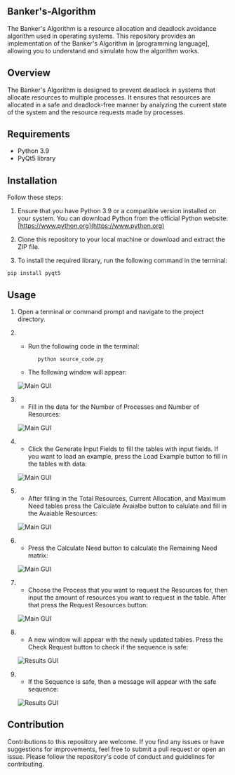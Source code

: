 ## Banker's-Algorithm

The Banker's Algorithm is a resource allocation and deadlock avoidance algorithm used in operating systems. This repository provides an implementation of the Banker's Algorithm in [programming language], allowing you to understand and simulate how the algorithm works.

## Overview

The Banker's Algorithm is designed to prevent deadlock in systems that allocate resources to multiple processes. It ensures that resources are allocated in a safe and deadlock-free manner by analyzing the current state of the system and the resource requests made by processes.

## Requirements

- Python 3.9
- PyQt5 library

## Installation

Follow these steps:

1. Ensure that you have Python 3.9 or a compatible version installed on your system. You can download Python from the official Python website: [https://www.python.org](https://www.python.org)

2. Clone this repository to your local machine or download and extract the ZIP file.

3. To install the required library, run the following command in the terminal:

  ```shell
  pip install pyqt5
  ```

## Usage

1. Open a terminal or command prompt and navigate to the project directory.

2. - Run the following code in the terminal:

      ```shell
         python source_code.py
      ```
      
   - The following window will appear:
   
   ![Main GUI](/images/image1.png "Main GUI")
   
 3. - Fill in the data for the Number of Processes and Number of Resources:

    ![Main GUI](/images/image2.png "Main GUI")
    
 4. - Click the Generate Input Fields to fill the tables with input fields. If you want to load an example, press the Load Example button to fill in the tables with data:

    ![Main GUI](/images/image3.png "Main GUI")

 5. - After filling in the Total Resources, Current Allocation, and Maximum Need tables press the Calculate Avaialbe button to calulate and fill in the Avaiable Resources: 
    
    ![Main GUI](/images/image4.png "Main GUI")

 6. - Press the Calculate Need button to calculate the Remaining Need matrix:
    
    ![Main GUI](/images/image5.png "Main GUI")

 7. - Choose the Process that you want to request the Resources for, then input the amount of resources you want to request in the table. After that press the Request Resources button:

    ![Main GUI](/images/image6.png "Main GUI")
    
 8. - A new window will appear with the newly updated tables. Press the Check Request button to check if the sequence is safe:

    ![Results GUI](/images/image7.png "Main GUI")

 9. - If the Sequence is safe, then a message will appear with the safe sequence:

    ![Results GUI](/images/image8.png "Main GUI")


## Contribution

Contributions to this repository are welcome. If you find any issues or have suggestions for improvements, feel free to submit a pull request or open an issue. Please follow the repository's code of conduct and guidelines for contributing.
